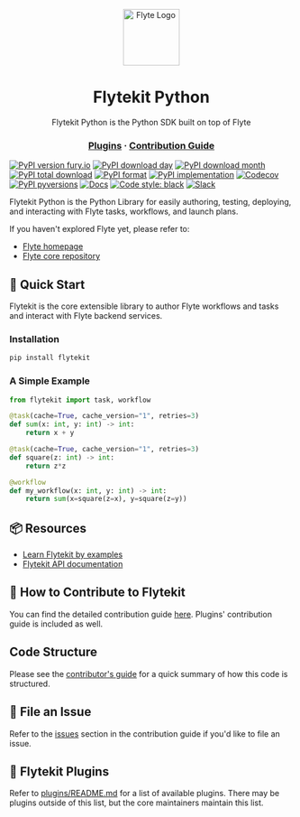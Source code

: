 <p align="center">
    <img src="https://raw.githubusercontent.com/flyteorg/static-resources/main/common/flyte_circle_gradient_1_4x4.png" alt="Flyte Logo" width="100">
</p>
<h1 align="center">
    Flytekit Python
</h1>
<p align="center">
    Flytekit Python is the Python SDK built on top of Flyte
</p>
<h3 align="center">
    <a href="plugins/README.md">Plugins</a>
    <span> · </span>
    <a href="https://docs.flyte.org/projects/flytekit/en/latest/contributing.html">Contribution Guide</a>
</h3>

[![PyPI version fury.io](https://badge.fury.io/py/flytekit.svg)](https://pypi.python.org/pypi/flytekit/)
[![PyPI download day](https://img.shields.io/pypi/dd/flytekit.svg)](https://pypi.python.org/pypi/flytekit/)
[![PyPI download month](https://img.shields.io/pypi/dm/flytekit.svg)](https://pypi.python.org/pypi/flytekit/)
[![PyPI total download](https://static.pepy.tech/badge/flytekit)](https://static.pepy.tech/badge/flytekit)
[![PyPI format](https://img.shields.io/pypi/format/flytekit.svg)](https://pypi.python.org/pypi/flytekit/)
[![PyPI implementation](https://img.shields.io/pypi/implementation/flytekit.svg)](https://pypi.python.org/pypi/flytekit/)
[![Codecov](https://img.shields.io/codecov/c/github/flyteorg/flytekit?style=plastic)](https://app.codecov.io/gh/flyteorg/flytekit)
[![PyPI pyversions](https://img.shields.io/pypi/pyversions/flytekit.svg)](https://pypi.python.org/pypi/flytekit/)
[![Docs](https://readthedocs.org/projects/flytekit/badge/?version=latest&style=plastic)](https://flytekit.rtfd.io)
[![Code style: black](https://img.shields.io/badge/code%20style-black-000000.svg)](https://github.com/psf/black)
[![Slack](https://img.shields.io/badge/slack-join_chat-white.svg?logo=slack&style=social)](https://slack.flyte.org)

Flytekit Python is the Python Library for easily authoring, testing, deploying, and interacting with Flyte tasks, workflows, and launch plans.

If you haven't explored Flyte yet, please refer to:
 - [Flyte homepage](https://flyte.org)
 - [Flyte core repository](https://github.com/flyteorg/flyte)

## 🚀 Quick Start

Flytekit is the core extensible library to author Flyte workflows and tasks and interact with Flyte backend services.

### Installation

```bash
pip install flytekit
```

### A Simple Example

```python
from flytekit import task, workflow

@task(cache=True, cache_version="1", retries=3)
def sum(x: int, y: int) -> int:
    return x + y

@task(cache=True, cache_version="1", retries=3)
def square(z: int) -> int:
    return z*z

@workflow
def my_workflow(x: int, y: int) -> int:
    return sum(x=square(z=x), y=square(z=y))
```

## 📦 Resources
- [Learn Flytekit by examples](https://flytecookbook.readthedocs.io/)
- [Flytekit API documentation](https://flytekit.readthedocs.io/)


## 📖 How to Contribute to Flytekit
You can find the detailed contribution guide [here](https://docs.flyte.org/projects/flytekit/en/latest/contributing.html). Plugins' contribution guide is included as well.

## Code Structure
Please see the [contributor's guide](https://docs.flyte.org/projects/flytekit/en/latest/contributing.html) for a quick summary of how this code is structured.

## 🐞 File an Issue
Refer to the [issues](https://docs.flyte.org/en/latest/community/contribute.html#file-an-issue) section in the contribution guide if you'd like to file an issue.

## 🔌 Flytekit Plugins
Refer to [plugins/README.md](plugins/README.md) for a list of available plugins.
There may be plugins outside of this list, but the core maintainers maintain this list.
